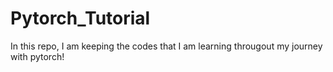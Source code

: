 # Pytorch_Tutorial

In this repo, I am keeping the codes that I am learning througout my journey with pytorch!
